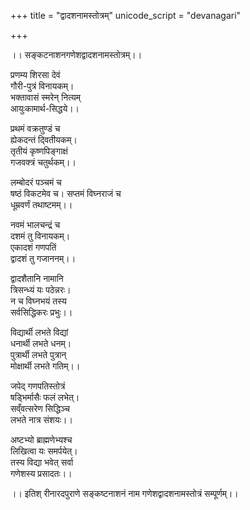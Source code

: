 +++
title = "द्वादशनामस्तोत्रम्"
unicode_script = "devanagari"

+++

।। सङ्कटनाशनगणेशद्वादशनामस्तोत्रम्।।

प्रणम्य शिरसा देवं  
गौरी-पुत्रं विनायकम्।  
भक्तावासं स्मरेन् नित्यम्  
आयुःकामार्थ-सिद्धये।।  

प्रथमं वक्रतुण्डं च  
ह्येकदन्तं दि्वतीयकम्।  
तृतीयं कृष्णपिङ्गाक्षं  
गजवक्त्रं चतुर्थकम्।।  

लम्बोदरं पञ्चमं च  
षष्ठं विकटमेव च।
सप्तमं विघ्नराजं च  
धूम्रवर्णं तथाष्टमम्।।

नवमं भालचन्द्रं च  
दशमं तु विनायकम्।  
एकादशं गणपतिं  
द्वादशं तु गजाननम्।।

द्वादशैतानि नामानि  
त्रिसन्ध्यं यः पठेन्नरः।  
न च विघ्नभयं तस्य  
सर्वसिद्धिकरः प्रभुः।।

विद्यार्थी लभते विद्यां  
धनार्थी लभते धनम्।  
पुत्रार्थी लभते पुत्रान्  
मोक्षार्थी लभते गतिम्।।

जपेद् गणपतिस्तोत्रं  
षड्भिर्मासैः फलं लभेत्।  
सव्ँवत्सरेण सिद्धिञ्च  
लभते नात्र संशयः।।

अष्टभ्यो ब्राह्मणेभ्यश्च  
लिखित्वा यः समर्पयेत्।  
तस्य विद्या भवेत् सर्वा  
गणेशस्य प्रसादतः।।

।। इतिश् रीनारदपुराणे सङ्कष्टनाशनं नाम गणेशद्वादशनामस्तोत्रं सम्पूर्णम्।।
